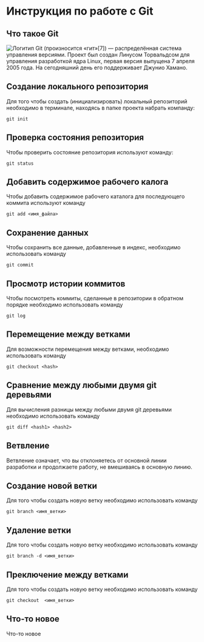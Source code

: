 # **Инструкция по работе с Git**

## Что такое Git

![Логитип](images/patrik.jpg)
Git (произносится «гит»[7]) — распределённая система управления версиями. Проект был создан Линусом Торвальдсом для управления разработкой ядра Linux, первая версия выпущена 7 апреля 2005 года. На сегодняшний день его поддерживает Джунио Хамано.

## Создание локального репозитория

Для того чтобы создать (инициализировать) локальный репозиторий необходимо в терминале, находясь в папке проекта набрать компанду:

	git init

## Проверка состояния репозитория
Чтобы проверить состояние репозитория используют команду:

	git status

## Добавить содержимое рабочего калога
Чтобы добавить содержимое рабочего каталога для последующего коммита используют команду

	git add <имя_файла>

## Сохранение данных
Чтобы сохранить все данные, добавленные в индекс, необходимо использовать команду

	git commit

## Просмотр истории коммитов
Чтобы посмотреть коммиты, сделанные в репозитории в обратном порядке необходимо использовать команду

	git log

## Перемещение между ветками
Для возможности перемещения между ветками, необходимо использовать команду

	git checkout <hash>
## Сравнение между любыми двумя git деревьями
Для вычисления разницы между любыми двумя git деревьями необходимо использовать команду

	git diff <hash1> <hash2>

## Ветвление 
Ветвление означает, что вы отклоняетесь от основной линии разработки и продолжаете работу, не вмешиваясь в основную линию.

## Создание новой ветки 
Для того чтобы создать новую ветку необходимо использовать команду

	git branch <имя_ветки>

## Удаление ветки
Для того чтобы создать новую ветку необходимо использовать команду

	git branch -d <имя_ветки>

## Преключение между ветками
Для того чтобы создать новую ветку необходимо использовать команду

	git checkout  <имя_ветки>

## Что-то новое
 Что-то новое
